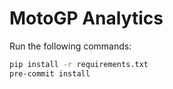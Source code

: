 # MotoGP Analytics

Run the following commands:

``` bash
pip install -r requirements.txt
pre-commit install
```

